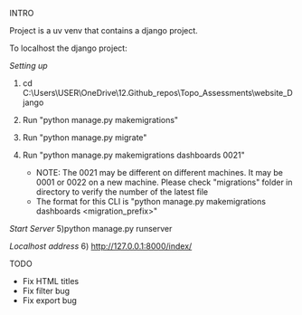INTRO 

Project is a uv venv that contains a django project. 

To localhost the django project:

_Setting up_
1) cd C:\Users\USER\OneDrive\12.Github_repos\Topo_Assessments\website_Django
2) Run "python manage.py makemigrations"
3) Run "python manage.py migrate"
4) Run "python manage.py makemigrations dashboards 0021"
   
   - NOTE: The 0021 may be different on different machines. It may be 0001 or 0022 on a new machine. Please check "migrations" folder in directory to verify the number of the latest file 
   - The format for this CLI is "python manage.py makemigrations dashboards <migration_prefix>"
  
_Start Server_
5)python manage.py runserver    

_Localhost address_
6) http://127.0.0.1:8000/index/


TODO

- Fix HTML titles
- Fix filter bug
- Fix export bug
